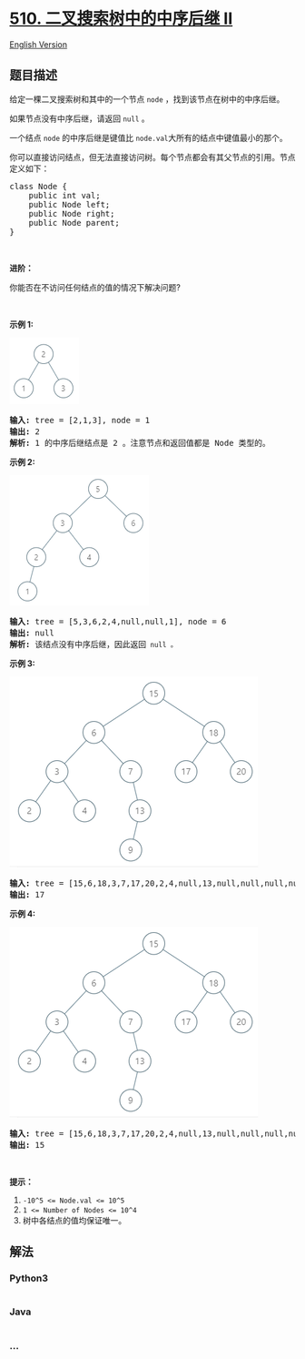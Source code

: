# [510. 二叉搜索树中的中序后继 II](https://leetcode-cn.com/problems/inorder-successor-in-bst-ii)

[English Version](/solution/0500-0599/0510.Inorder%20Successor%20in%20BST%20II/README_EN.md)

## 题目描述

<!-- 这里写题目描述 -->
<p>给定一棵二叉搜索树和其中的一个节点 <code>node</code> ，找到该节点在树中的中序后继。</p>

<p>如果节点没有中序后继，请返回 <code>null</code> 。</p>

<p>一个结点 <code>node</code> 的中序后继是键值比 <code>node.val</code>大所有的结点中键值最小的那个。</p>

<p>你可以直接访问结点，但无法直接访问树。每个节点都会有其父节点的引用。节点定义如下：</p>

<pre>class Node {
    public int val;
    public Node left;
    public Node right;
    public Node parent;
}</pre>

<p> </p>

<p><strong>进阶：</strong></p>

<p>你能否在不访问任何结点的值的情况下解决问题?</p>

<p> </p>

<p><strong>示例 1:</strong></p>

![](./images/285_example_1.png)

<pre><strong>输入: </strong>tree = [2,1,3], node = 1
<strong>输出: </strong>2
<strong>解析: </strong>1 的中序后继结点是 2 。注意节点和返回值都是 Node 类型的。
</pre>

<p><strong>示例 2:</strong></p>

![](./images/285_example_2.png)

<pre><strong>输入: </strong>tree = [5,3,6,2,4,null,null,1], node = 6
<strong>输出: </strong>null
<strong>解析: </strong>该结点没有中序后继，因此返回<code> null 。</code>
</pre>

<p><strong>示例 3:</strong></p>

![](./images/285_example_34.png)

<pre><strong>输入: </strong>tree = [15,6,18,3,7,17,20,2,4,null,13,null,null,null,null,null,null,null,null,9], node = 15
<strong>输出: </strong>17
</pre>

<p><strong>示例 4:</strong></p>

![](./images/285_example_34.png)

<pre><strong>输入: </strong>tree = [15,6,18,3,7,17,20,2,4,null,13,null,null,null,null,null,null,null,null,9], node = 13
<strong>输出: </strong>15
</pre>

<p> </p>

<p><strong>提示：</strong></p>

<ol>
	<li><code>-10^5 <= Node.val <= 10^5</code></li>
	<li><code>1 <= Number of Nodes <= 10^4</code></li>
	<li>树中各结点的值均保证唯一。</li>
</ol>

## 解法

<!-- 这里可写通用的实现逻辑 -->

<!-- tabs:start -->

### **Python3**

<!-- 这里可写当前语言的特殊实现逻辑 -->

```python

```

### **Java**

<!-- 这里可写当前语言的特殊实现逻辑 -->

```java

```

### **...**

```

```

<!-- tabs:end -->
